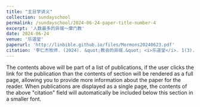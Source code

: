 ```yaml
---
title: "主日学讲义"
collection: sundayschool
permalink: /sundayschool/2024-06-24-paper-title-number-4
excerpt: '人数最多的异端～摩门教'
date: 2024-06-24
venue: '乐道堂'
paperurl: 'http://linbible.github.io/files/Mormons20240623.pdf'
citation: '李仁杰牧师. (2024). &quot;教会的异端.&quot; <i>乐道堂</i>. 1(3).'
---
```


The contents above will be part of a list of publications, if the user clicks the link for the publication than the contents of section will be rendered as a full page, allowing you to provide more information about the paper for the reader. When publications are displayed as a single page, the contents of the above "citation" field will automatically be included below this section in a smaller font.
